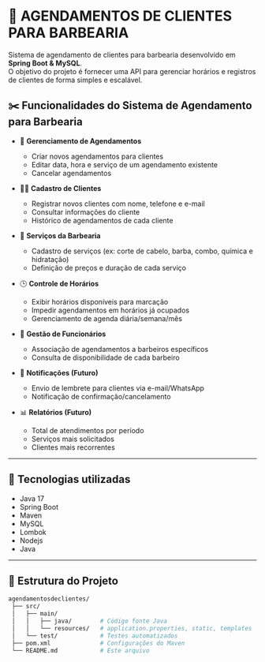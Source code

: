 # 📌 AGENDAMENTOS DE CLIENTES PARA BARBEARIA

Sistema de agendamento de clientes para barbearia desenvolvido em **Spring Boot & MySQL**.  
O objetivo do projeto é fornecer uma API para gerenciar horários e registros de clientes de forma simples e escalável.

## ✂️ Funcionalidades do Sistema de Agendamento para Barbearia

- 📅 **Gerenciamento de Agendamentos**
  - Criar novos agendamentos para clientes
  - Editar data, hora e serviço de um agendamento existente
  - Cancelar agendamentos

- 👨‍💼 **Cadastro de Clientes**
  - Registrar novos clientes com nome, telefone e e-mail
  - Consultar informações do cliente
  - Histórico de agendamentos de cada cliente

- 💈 **Serviços da Barbearia**
  - Cadastro de serviços (ex: corte de cabelo, barba, combo, química e hidratação)
  - Definição de preços e duração de cada serviço

- 🕒 **Controle de Horários**
  - Exibir horários disponíveis para marcação
  - Impedir agendamentos em horários já ocupados
  - Gerenciamento de agenda diária/semana/mês

- 👥 **Gestão de Funcionários**
  - Associação de agendamentos a barbeiros específicos
  - Consulta de disponibilidade de cada barbeiro

- 🔔 **Notificações (Futuro)**
  - Envio de lembrete para clientes via e-mail/WhatsApp
  - Notificação de confirmação/cancelamento

- 📊 **Relatórios (Futuro)**
  - Total de atendimentos por período
  - Serviços mais solicitados
  - Clientes mais recorrentes

---

## 🚀 Tecnologias utilizadas
- Java 17
- Spring Boot
- Maven
- MySQL 
- Lombok
- Nodejs
- Java

---

## 📂 Estrutura do Projeto
```bash
agendamentosdeclientes/
 ├── src/
 │   ├── main/
 │   │   ├── java/        # Código fonte Java
 │   │   └── resources/   # application.properties, static, templates
 │   └── test/            # Testes automatizados
 ├── pom.xml              # Configurações do Maven
 └── README.md            # Este arquivo

